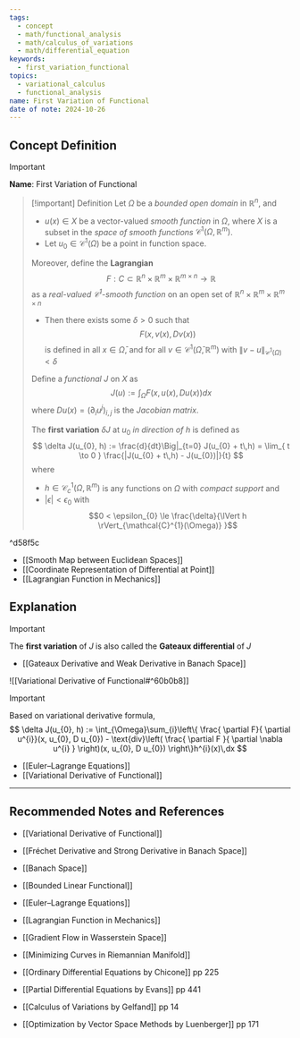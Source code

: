 ```yaml
---
tags:
  - concept
  - math/functional_analysis
  - math/calculus_of_variations
  - math/differential_equation
keywords:
  - first_variation_functional
topics:
  - variational_calculus
  - functional_analysis
name: First Variation of Functional
date of note: 2024-10-26
---
```


## Concept Definition

>[!important]
>**Name**: First Variation of Functional

>[!important] Definition
>Let $\Omega$ be a *bounded open domain* in $\mathbb{R}^{n}$, and 
>- $u(x) \in X$ be a vector-valued  *smooth function* in $\Omega$, where $X$ is a subset in the *space of smooth functions* $\mathcal{C}^{1}(\Omega, \mathbb{R}^{m})$.  
>- Let $u_{0}\in \mathcal{C}^{1}(\Omega)$ be a point in function space. 
>
>Moreover, define the **Lagrangian** $$F: C \subset \mathbb{R}^{n}\times \mathbb{R}^{m}\times \mathbb{R}^{m\times n} \to \mathbb{R}$$ as a *real-valued $\mathcal{C}^{1}$-smooth function* on an open set of $\mathbb{R}^{n}\times \mathbb{R}^{m}\times \mathbb{R}^{m\times n}$
>- Then there exists some $\delta >0$ such that $$F(x, v(x), Dv(x))$$ is defined in all $x\in \bar{\Omega}$, and for all $v\in \mathcal{C}^{1}(\bar{\Omega}, \mathbb{R}^{m})$ with $\lVert v - u \rVert_{\mathcal{C}^{1}(\Omega)} < \delta$
>
>Define a *functional* $J$ on $X$ as $$J(u) := \int_{\Omega} F(x, u(x), Du(x)) dx$$
>where $Du(x) = \left( \partial_{i}u^{j} \right)_{i,j}$ is the *Jacobian matrix*.
>
>The **first variation** $\delta J$ at $u_{0}$ *in direction of* $h$ is defined as 
>$$
>\delta J(u_{0}, h) := \frac{d}{dt}\Big|_{t=0} J(u_{0} + t\,h) = \lim_{ t \to 0 } \frac{|J(u_{0} + t\,h) - J(u_{0})|}{t}
>$$
>where 
>- $h\in \mathcal{C}_{c}^{1}(\Omega, \mathbb{R}^{m})$ is any functions on $\Omega$ with *compact support* and
>- $|\epsilon| < \epsilon_{0}$ with $$0 < \epsilon_{0} \le \frac{\delta}{\lVert h \rVert_{\mathcal{C}^{1}(\Omega)} }$$

^d58f5c

- [[Smooth Map between Euclidean Spaces]]
- [[Coordinate Representation of Differential at Point]]
- [[Lagrangian Function in Mechanics]]


## Explanation


>[!important]
>The **first variation** of $J$ is also called the **Gateaux differential** of $J$

- [[Gateaux Derivative and Weak Derivative in Banach Space]]


![[Variational Derivative of Functional#^60b0b8]]

>[!important]
>Based on variational derivative formula, 
>$$
>\delta J(u_{0}, h) := \int_{\Omega}\sum_{i}\left\{ \frac{ \partial F}{ \partial u^{i}}(x, u_{0}, D u_{0}) - \text{div}\left( \frac{ \partial F }{ \partial  \nabla u^{i} }  \right)(x, u_{0}, D u_{0}) \right\}h^{i}(x)\,dx 
>$$


- [[Euler–Lagrange Equations]]
- [[Variational Derivative of Functional]]




-----------
##  Recommended Notes and References


- [[Variational Derivative of Functional]]
- [[Fréchet Derivative and Strong Derivative in Banach Space]]


- [[Banach Space]]
- [[Bounded Linear Functional]]
- [[Euler–Lagrange Equations]]
- [[Lagrangian Function in Mechanics]]
- [[Gradient Flow in Wasserstein Space]]

- [[Minimizing Curves in Riemannian Manifold]]


- [[Ordinary Differential Equations by Chicone]] pp 225
- [[Partial Differential Equations by Evans]] pp 441
- [[Calculus of Variations by Gelfand]]  pp 14
- [[Optimization by Vector Space Methods by Luenberger]] pp 171